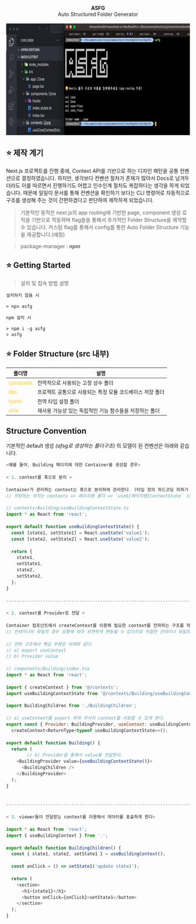 <div align="center"><strong>ASFG</strong></div>
<div align="center">Auto Structured Folder Generator</div>
<br />

<img src="https://raw.githubusercontent.com/chltjdrhd777/image-hosting/main/asfg.png" width="703px" height="305px" title="Github_Logo"/>

## ⭐ 제작 계기

Next.js 프로젝트를 진행 중에, Context API를 기반으로 하는 디자인 패턴을 공통 컨벤션으로 결정하였습니다. 하지만, 생각보다 컨벤션 절차가 존재가 많아서 Docs로 남겨두더라도 이를 따르면서 진행하기도 어렵고 인수인계 절차도 복잡하다는 생각을 하게 되었습니다. 때문에 일일이 문서를 통해 컨벤션을 확인하기 보다는 CLI 명령어로 자동적으로 구조를 생성해 주는 것이 간편하겠다고 판단하여 제작하게 되었습니다.
<br/>

> 기본적인 동작은 next.js의 app routing에 기반한 page, component 생성 로직을 기반으로 작동하며
> flag들을 통해서 추가적인 Folder Structure을 제작할 수 있습니다.
> 커스텀 flag를 통해서 config를 통한 Auto Folder Structure 기능을 제공합니다.(예정)

> package-manager : _**npm**_

## ⭐ Getting Started

> 설치 및 접속 방법 설명

`설치하지 않을 시`

```
> npx asfg
```

`npm 설치 시`

```
> npm i -g asfg
> asfg
```

## ⭐ Folder Structure (src 내부)

<table>
  <thead>
    <tr>
      <th>폴더명</th>
      <th>설명</th>
    </tr>
  </thead>
  <tbody>
    <tr>
      <td style="color: #FFCA1A;">constants</td>
      <td>전역적으로 사용되는 고정 상수 폴더</td>
    </tr>
    <tr>
      <td style="color: #FFCA1A;">libs</td>
      <td>프로젝트 공통으로 사용되는 특정 모듈 코드베이스 저장 폴더 </td>
    </tr>
    <tr>
      <td style="color: #FFCA1A;">types</td>
      <td>전역 타입 설정 폴더</td>
    </tr>
    <tr>
      <td style="color: #FFCA1A;">utils</td>
      <td>재사용 가능성 있는 독립적인 기능 함수들을 저장하는 폴더</td>
    </tr>
  </tbody>
</table>

## Structure Convention

기본적인 default 생성 _(afsg로 생성하는 폴더구조)_ 의 모델이 된 컨벤션은 아래와 같습니다.

```js
<예를 들어, Building 페이지에 대한 Container를 생성할 경우>

< 1. context를 훅으로 분리 >

Container가 관리하는 context는 훅으로 분리하여 관리한다. (타입 정의 하드코딩 피하기 위함)
// 저장하는 위치는 contexts => 페이지명 폴더 => `use${페이지명}ContextState` 으로 생성한다.

// contexts/Building/useBuildingContextState.ts
import * as React from 'react';

export default function useBuildingContextState() {
  const [state1, setState1] = React.useState('value1');
  const [state2, setState2] = React.useState('value2');

  return {
    state1,
    setState1,
    state2,
    setState2,
  };
}

------------------------------------------------------------------------

< 2. context를 Provider로 전달 >

Container 컴포넌트에서 createContext를 이용해 필요한 context를 전파하는 구조를 작성한다.
// 컨테이너의 파일의 경우 상황에 따라 유연하게 변동될 수 있으므로 적절한 컨테이너 파일의 이름을 작성한다. (아래 예시는 index.tsx)

// 전파 구조에서 핵심 부분은 아래와 같다.
// a) export useContext
// b) Provider value

// components/Building/index.tsx
import * as React from 'react';

import { createContext } from '@/contexts';
import useBuildingContextState from '@/contexts/Building/useBuildingContextState';

import BuildingChildren from './BuildingChildren';

// a) useContext를 export 하여 자식이 context를 사용할 수 있게 한다.
export const { Provider: BuildingProvider, useContext: useBuildingContext } =
  createContext<ReturnType<typeof useBuildingContextState>>();

export default function Building() {
  return (
		// b) Provider을 통해서 value를 전달한다.
    <BuildingProvider value={useBuildingContextState()}>
      <BuildingChildren />
    </BuildingProvider>
  );
}


------------------------------------------------------------------------

< 3. viewer들이 전달받는 context를 이용해서 데이터를 표출하게 한다>

import * as React from 'react';
import { useBuildingContext } from '.';

export default function BuildingChildren() {
  const { state1, state2, setState1 } = useBuildingContext();

  const onClick = () => setState1('update state1');

  return (
    <section>
      <h1>{state1}</h1>
      <button onClick={onClick}>setState1</button>
    </section>
  );
}
```

